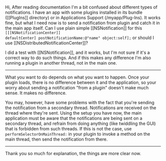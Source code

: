 

Hi,
After reading documentation I'm a bit confused about different types of notifications. I have an app with some plugins installed in its bundle ([[PlugIns]] directory) or in Applications Support (/myapp/Plug-Ins). It works fine, but what I need now is to send a notification from plugin and catch it in the main app itself. Can I use plain simple [[NSNotification]] for this <code>[[[NSNotificationCenter]] defaultCenter] postNotificationName:@"name" object:self];</code> or should I use [[NSDistributedNotificationCenter]]?

I did a test with [[NSNotification]], and it  works, but I'm not sure if it's a correct way to do such things.
And if this makes any difference I'm also running a plugin in another thread, not in the main one.

----
What you want to do depends on what you want to happen. Once your plugin loads, there is no difference between it and the application, so your worry about sending a notification "from a plugin" doesn't make much sense. It makes no difference.

You may, however, have some problems with the fact that you're sending the notification from a secondary thread. Notifications are received on the thread where they're sent. Using the setup you have now, the main application must be aware that the notifications are being sent on a secondary thread, and refrain from doing anything (like twiddling the GUI) that is forbidden from such threads. If this is not the case, use <code>performSelectorOnMainThread:</code> in your plugin to invoke a method on the main thread, then send the notification from there.

----
Thank you so much for explanation, the things are more clear now.